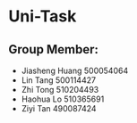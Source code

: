 # Uni-Task

## Group Member: 
* Jiasheng Huang 500054064 
* Lin Tang 500114427 
* Zhi Tong 510204493 
* Haohua Lo 510365691 
* Ziyi Tan 490087424
